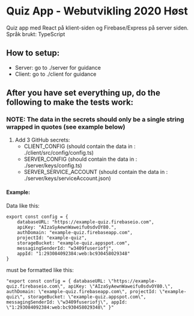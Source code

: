 # Quiz App - Webutvikling 2020 Høst

Quiz app med React på klient-siden og Firebase/Express på server siden.
Språk brukt: TypeScript

## How to setup:
- Server: go to ./server for guidance
- Client: go to ./client for guidance

## After you have set everything up, do the following to make the tests work:

### NOTE: The data in the secrets should only be a single string wrapped in quotes (see example below)

1. Add 3 GitHub secrets:
    - CLIENT_CONFIG (should contain the data in : ./client/src/config/config.ts)
    - SERVER_CONFIG (should contain the data in : ./server/keys/config.ts)
    - SERVER_SERVICE_ACCOUNT  (should contain the data in : ./server/keys/serviceAccount.json)


#### Example:

Data like this: 

```
export const config = {
    databaseURL: "https://example-quiz.firebaseio.com",
    apiKey: "AIzaSyAewnWaweifu0sdvOY80.",
    authDomain: "example-quiz.firebaseapp.com",
    projectId: "example-quiz",
    storageBucket: "example-quiz.appspot.com",
    messagingSenderId: "w3409fuseriofj",
    appId: "1:293084092384:web:bc930458029348"
}
```

must be formatted like this:

```
"export const config = { databaseURL: \"https://example-quiz.firebaseio.com\", apiKey: \"AIzaSyAewnWaweifu0sdvOY80.\", authDomain: \"example-quiz.firebaseapp.com\", projectId: \"example-quiz\", storageBucket: \"example-quiz.appspot.com\", messagingSenderId: \"w3409fuseriofj\", appId: \"1:293084092384:web:bc930458029348\" }"
```